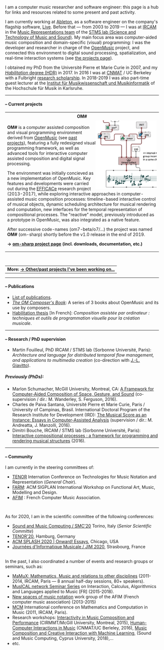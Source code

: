 

I am a computer music researcher and software engineer: this page is a hub for links and resources related to some present and past activity. 

I am currently working at <a href="http://www.ableton.com" target="_blank">Ableton</a>, as a software engineer on the company's flagship software, <a href="https://www.ableton.com/en/live/" target="_blank">Live</a>.
Before that — from 2003 to 2019 — I was at <a href="https://www.ircam.fr/recherche/" target="_blank">IRCAM</a> in the <a href="http://repmus.ircam.fr/" target="_blank">Music Representations team</a> of the <a href="https://www.stms-lab.fr/" target="_blank">STMS lab (Science and Technology of Music and Sound)</a>. My main focus area was computer-aided music composition and domain-specific (visual) programming: I was the developer and researcher in charge of the <a href="https://openmusic-project.github.io/" target="_blank">OpenMusic</a> project, and connected this environment to digital sound processing, spatialization, and real-time interaction systems (see <a href="projects#om">the projects page</a>). 

I obtained my PhD from the Université Pierre et Marie Curie in 2007, and my [_Habilitation_ degree (HDR)]((https://hal.archives-ouvertes.fr/tel-01525998/)) in 2017.
In 2016 I was at [CNMAT](http://www.cnmat.berkeley.edu/) / UC Berkeley with a Fulbright [research scholarship](http://www.cnmat.berkeley.edu/projects/jean-bresson-interactive-visual-programming-systems-music-composition). 
In 2018-2019 I was also part-time guest lecturer at the [Institut für Musikwissenschaft und Musikinformatik](http://www.hfm-karlsruhe.de/imwi/index.htm) of the Hochschule für Musik in Karlsruhe. 


-----

#### – Current projects


<table class="project">
<tr><th>OM#</th></tr>
<tr><td>
<img src="images/om-sharp.png" width="200" align="right"/>
<p>
<b>OM#</b> is a computer assisted composition and visual programming environment derived from <a href="https://openmusic-project.github.io/" target="_blank">OpenMusic</a> (see <a href="projects#om">past projects</a>), featuring a fully redesigned visual programming framework, as well as advanced tools for interactive computer assisted composition and digital signal processing.
</p>
<p>
The environment was initially concieved as a new implementation of OpenMusic. Key features and developments were carried out during the <a href="http://repmus.ircam.fr/efficace/" target="_blank">EFFICACe</a> research project (2013-2017), while exploring interactive approaches in computer-assisted music composition processes: timeline-based interactive control of musical objects, dynamic scheduling architecture for musical rendering and computation, new interfaces for the temporal representation of compositional processes.
The "reactive" model, previously introduced as a prototype in OpenMusic, was also integrated as a native feature.
</p>
<p>
After successive code-names (om7-beta/o7/...) the project was named <b>OM#</b> (om-sharp) shortly before the v1.0 release in the end of 2019.
</p>

<b>&rarr; <a href="https://cac-t-u-s.github.io/om-sharp/">om-sharp project page</a> (incl. downloads, documentation, etc.)</b>
</td></tr></table>


<br>

<table class="project">
<tr><td>
<b>More: <a href="projects">&rarr; Other/past projects I've been working on...</a></b>
</td></tr></table>

-----
#### – Publications

- [List of publications](publi).
- _[The OM Composer's Book](http://repmus.ircam.fr/openmusic/ombook)_: A series of 3 books about OpenMusic and its use by composers.
- [Habilitation thesis](https://hal.archives-ouvertes.fr/tel-01525998/) [In French]: _Composition assistée par ordinateur : techniques et outils de programmation visuelle pour la création musicale_.

<!-- _Computer-assisted composition: visual programming techniques and tools for musical creation_ -->

<!--
##### Mémoire d'Habilitation à Diriger des Recherches / _Habilitation Thesis_  (2017):       
Composition assistée par ordinateur : techniques et outils de programmation visuelle pour la création musicale      
_Computer-assisted composition: visual programming techniques and tools for musical creation_.     
**[Thesis [in French]](https://hal.archives-ouvertes.fr/tel-01525998/)** \| [Support materials](http://repmus.ircam.fr/bresson/hdr).
-->

-----
#### – Research / PhD supervision

- Martin Fouilleul, PhD IRCAM / STMS lab (Sorbonne Université, Paris): _Architecture and language for distributed temporal flow management, and applications to multimedia creation_ (co-direction with [J.-L. Giavitto](http://repmus.ircam.fr/giavitto)).

<!--
- Antoine Caillon,  PhD IRCAM / STMS lab (Sorbonne Université, Paris): _Hierarchical temporal learning​ for multi-instrument and orchestral audio synthesis_ (co-direction with P. Esling).
-->

##### Previously (PhDs):

- Marlon Schumacher, McGill University, Montreal, CA: [A Framework for Computer-Aided Composition of Space, Gesture, and Sound](https://hal.archives-ouvertes.fr/tel-01491794/) (co-supervision / dir.: M. Wanderley, S. Ferguson, 2016).
- Charles de Paiva Santana, Université Pierre et Marie Curie, Paris / University of Campinas, Brasil. International Doctoral Program of the Research Institute for Development (IRD): [The Musical Score as an Instance: Essays in Computer-Assisted Analysis](http://repositorio.unicamp.br/jspui/handle/REPOSIP/330294) (supervision / dir.: M. Andreatta, J. Manzolli, 2016).
- Dimitri Bouche, IRCAM / STMS lab (Sorbonne Université, Paris): [Interactive compositional processes : a framework for programming and rendering musical structures](https://tel.archives-ouvertes.fr/tel-01524393/) (2016).


<!-- Here is a [list of former students and researchers I have supervised](supervision).-->


-----

#### – Community 

I am currently in the steering committees of:

- [TENOR](https://www.tenor-conference.org) Internation Conference on Technologies for Music Notation and Representation (_General Chair_).
- [FARM](https://functional-art.org): ACM SIGPLAN International Workshop on Functional Art, Music, Modelling and Design.
- [AFIM](http://afim-asso.org) : French Computer Music Association.

<br>

As for 2020, I am in the scientific committee of the following conferences:     

- [Sound and Music Computing / SMC'20](https://smc2020torino.it/uk/) Torino, Italy (_Senior Scientific Committe_)
- [TENOR'20](https://tenor2020.hfmt-hamburg.de/), Hamburg, Germany
- [ACM SPLASH 2020 \| Onward! Essays](https://2020.splashcon.org/track/splash-2020-Onward-Essays), Chicago, USA
- [Journées d'Informatique Musicale / JIM 2020](https://jim2020.sciencesconf.org/), Strasbourg, France

<br>
In the past, I also coordinated a number of events and research groups or seminars, such as:    

- [MaMuX: Mathematics, Music and relations to other disciplines](http://repmus.ircam.fr/mamux/) (2011-2014, IRCAM, Paris — 8 annual half-day sessions, 80+ speakers).
- [MusICAL network Seminar Series](http://repmus.ircam.fr/musical/) on Interaction, Calculus, Algorithmics and Languages applied to Music \[FR\] (2015-2018).
- [New spaces of music notation](http://notation.afim-asso.org/) work group of the AFIM (French computer music association) (2013-2015)
- [MCM]() International conference on Mathematics and Computation in Music (2011, IRCAM, Paris).
- Research workshops: [Interactivity in Music Composition and Performance](http://repmus.ircam.fr/efficace/events/workshop-cirmmt) (CIRMMT/McGill University, Montreal, 2015), [Human-Computer Interactions in Music](http://repmus.ircam.fr/efficace/events/workshop-berkeley) (CNMAT/UC Berleley, 2016), [Music Composition and Creative Interaction with Machine Learning](http://repmus.ircam.fr/paco/workshop-smc), (Sound and Music Computing, Cyprus University, 2018),...
- etc.

